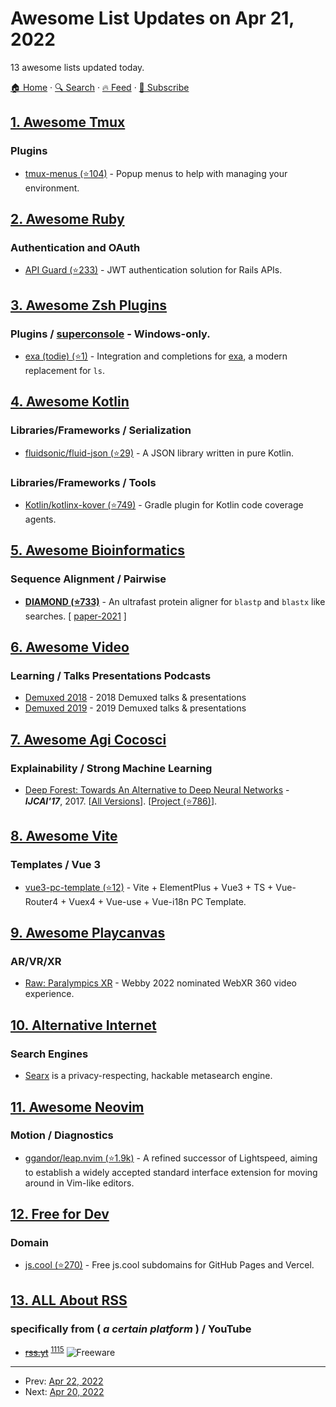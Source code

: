 # Awesome List Updates on Apr 21, 2022

13 awesome lists updated today.

[🏠 Home](/README.md) · [🔍 Search](https://test.trackawesomelist.com/search/) · [🔥 Feed](https://test.trackawesomelist.com/feed.xml) · [📮 Subscribe](https://trackawesomelist.us17.list-manage.com/subscribe?u=d2f0117aa829c83a63ec63c2f&id=36a103854c)



## [1. Awesome Tmux](/content/rothgar/awesome-tmux/README.md)

### Plugins

*   [tmux-menus (⭐104)](https://github.com/jaclu/tmux-menus) - Popup menus to help with managing your environment.

## [2. Awesome Ruby](/content/markets/awesome-ruby/README.md)

### Authentication and OAuth

*   [API Guard (⭐233)](https://github.com/Gokul595/api_guard) - JWT authentication solution for Rails APIs.

## [3. Awesome Zsh Plugins](/content/unixorn/awesome-zsh-plugins/README.md)

### Plugins / [superconsole](https://github.com/alexchmykhalo/superconsole)   \- Windows-only.

*   [exa (todie) (⭐1)](https://github.com/todie/exa.plugin.zsh) - Integration and completions for [exa](https://the.exa.website/), a modern replacement for `ls`.

## [4. Awesome Kotlin](/content/KotlinBy/awesome-kotlin/README.md)

### Libraries/Frameworks / Serialization

*   [fluidsonic/fluid-json (⭐29)](https://github.com/fluidsonic/fluid-json) - A JSON library written in pure Kotlin.

### Libraries/Frameworks / Tools

*   [Kotlin/kotlinx-kover (⭐749)](https://github.com/Kotlin/kotlinx-kover) - Gradle plugin for Kotlin code coverage agents.

## [5. Awesome Bioinformatics](/content/danielecook/Awesome-Bioinformatics/README.md)

### Sequence Alignment / Pairwise

*   **[DIAMOND (⭐733)](https://github.com/bbuchfink/diamond)** - An ultrafast protein aligner for `blastp` and `blastx` like searches. \[ [paper-2021](https://www.nature.com/articles/s41592-021-01101-x) ]

## [6. Awesome Video](/content/krzemienski/awesome-video/README.md)

### Learning / Talks Presentations Podcasts

*   [Demuxed 2018](https://www.youtube.com/watch?v=bfK_f7GBA8s\&list=PLkyaYNWEKcOfARqEht42i1P4kBemzEV2V)  - 2018  Demuxed talks & presentations
*   [Demuxed 2019](https://m.youtube.com/playlist?list=PLkyaYNWEKcOf_C_6W45abNvXMb40xUUqh)  - 2019 Demuxed talks & presentations

## [7. Awesome Agi Cocosci](/content/YuzheSHI/awesome-agi-cocosci/README.md)

### Explainability / Strong Machine Learning

*   [Deep Forest: Towards An Alternative to Deep Neural Networks](https://www.ijcai.org/Proceedings/2017/497) - ***IJCAI'17***, 2017. \[[All Versions](https://scholar.google.com/scholar?cluster=7391596872731517007\&hl=en\&as_sdt=0,5)]. \[[Project (⭐786)](https://github.com/LAMDA-NJU/Deep-Forest)].

## [8. Awesome Vite](/content/vitejs/awesome-vite/README.md)

### Templates / Vue 3

*   [vue3-pc-template (⭐12)](https://github.com/parajs/vue3-pc-template) - Vite + ElementPlus + Vue3 + TS + Vue-Router4 + Vuex4 + Vue-use + Vue-i18n PC Template.

## [9. Awesome Playcanvas](/content/playcanvas/awesome-playcanvas/README.md)

### AR/VR/XR

*   [Raw: Paralympics XR](https://www.phoria.com.au/projects/paralympics-xr/) - Webby 2022 nominated WebXR 360 video experience.

## [10. Alternative Internet](/content/redecentralize/alternative-internet/README.md)

### Search Engines

*   [Searx](https://searx.github.io/searx/) is a privacy-respecting, hackable metasearch engine.

## [11. Awesome Neovim](/content/rockerBOO/awesome-neovim/README.md)

### Motion / Diagnostics

*   [ggandor/leap.nvim (⭐1.9k)](https://github.com/ggandor/leap.nvim) - A refined successor of Lightspeed, aiming to establish a widely accepted standard interface extension for moving around in Vim-like editors.

## [12. Free for Dev](/content/ripienaar/free-for-dev/README.md)

### Domain

*   [js.cool (⭐270)](https://github.com/willin/js.cool) - Free js.cool subdomains for GitHub Pages and Vercel.

## [13. ALL About RSS](/content/AboutRSS/ALL-about-RSS/README.md)

### specifically from (  *a certain platform*  ) / YouTube

*   [~~rss.yt~~](https://rss.yt/) <sup>[1115](https://t.me/s/aboutrss/1115)</sup> ![Freeware](https://github.com/AboutRSS/ALL-about-RSS/raw/master/media/icons8-one-free-16.png)

---

- Prev: [Apr 22, 2022](/content/2022/04/22/README.md)
- Next: [Apr 20, 2022](/content/2022/04/20/README.md)